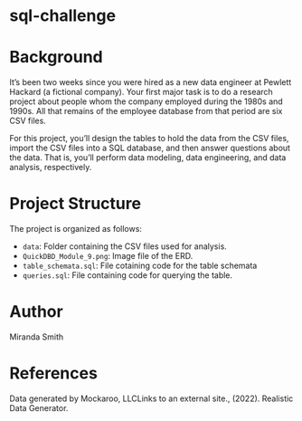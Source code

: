 # sql-challenge

# Background
It’s been two weeks since you were hired as a new data engineer at Pewlett Hackard (a fictional company). Your first major task is to do a research project about people whom the company employed during the 1980s and 1990s. All that remains of the employee database from that period are six CSV files.

For this project, you’ll design the tables to hold the data from the CSV files, import the CSV files into a SQL database, and then answer questions about the data. That is, you’ll perform data modeling, data engineering, and data analysis, respectively.

# Project Structure
The project is organized as follows:

- `data`: Folder containing the CSV files used for analysis.
- `QuickDBD_Module_9.png`: Image file of the ERD.
- `table_schemata.sql`: File cotaining code for the table schemata
- `queries.sql`: File containing code for querying the table. 

# Author
Miranda Smith

# References
Data generated by Mockaroo, LLCLinks to an external site., (2022). Realistic Data Generator.
